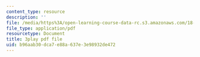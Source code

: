 ```yaml
---
content_type: resource
description: ''
file: /media/https%3A/open-learning-course-data-rc.s3.amazonaws.com/18-06sc-linear-algebra-fall-2011/b96aab30dca7e88a637e3e98932de472_GLFg2UBMAxc.pdf
file_type: application/pdf
resourcetype: Document
title: 3play pdf file
uid: b96aab30-dca7-e88a-637e-3e98932de472
---
```

